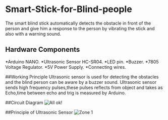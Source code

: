 # Smart-Stick-for-Blind-people
The smart blind stick automatically detects the obstacle in front of the person and give him a response to the person by vibrating the stick and also with a warning sound.

## Hardware Components
*Arduino NANO.
*Ultrasonic Sensor HC-SR04.
*LED pin.
*Buzzer.
*7805 Voltage Regulator.
*5V Power Supply.
*Connecting wires.

##Working Principle
Ultrasonic sensor is used for detecting the obstacles and the blind person can be aware by a buzzer sound.
Ultrasonic sensor sends high frequency pulses,these pulses reflects from object and takes as Echo,time between echo and trig is measured by Arduino.

##Circuit Diagram
![All ok!](Schematic/i1.PNG)

##Principle of Ultrasonic Sensor
![Zone 1](Schematic/i2.PNG)
